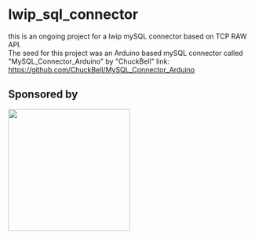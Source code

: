 # lwip_sql_connector
this is an ongoing  project for a lwip mySQL connector based on TCP RAW API.<br>
The seed for this project was an Arduino based mySQL connector called "MySQL_Connector_Arduino" by "ChuckBell"
link: https://github.com/ChuckBell/MySQL_Connector_Arduino

## Sponsored by

<a href = "https://the-diy-life.co">
<img src="https://the-diy-life.co/images/logo_diylife.jpg"  width="248" height="248">
</a>
